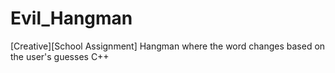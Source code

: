 # Evil_Hangman
[Creative][School Assignment] Hangman where the word changes based on the user's guesses C++
